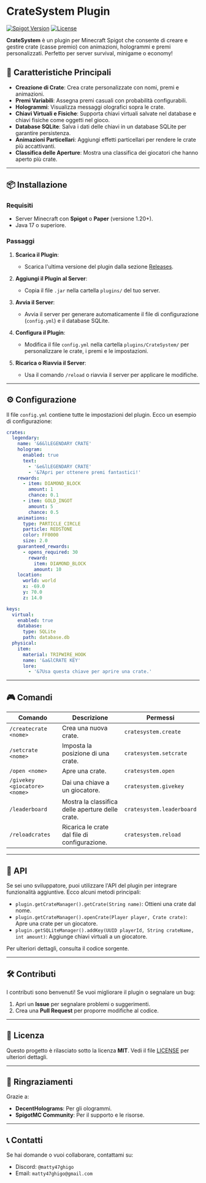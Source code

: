 # CrateSystem Plugin

[![Spigot Version](https://img.shields.io/badge/Spigot-1.20+-brightgreen)](https://www.spigotmc.org/) [![License](https://img.shields.io/badge/license-MIT-blue)](LICENSE)

**CrateSystem** è un plugin per Minecraft Spigot che consente di creare e gestire crate (casse premio) con animazioni, hologrammi e premi personalizzati. Perfetto per server survival, minigame o economy!

## 🌟 Caratteristiche Principali

- **Creazione di Crate**: Crea crate personalizzate con nomi, premi e animazioni.
- **Premi Variabili**: Assegna premi casuali con probabilità configurabili.
- **Hologrammi**: Visualizza messaggi olografici sopra le crate.
- **Chiavi Virtuali e Fisiche**: Supporta chiavi virtuali salvate nel database e chiavi fisiche come oggetti nel gioco.
- **Database SQLite**: Salva i dati delle chiavi in un database SQLite per garantire persistenza.
- **Animazioni Particellari**: Aggiungi effetti particellari per rendere le crate più accattivanti.
- **Classifica delle Aperture**: Mostra una classifica dei giocatori che hanno aperto più crate.

---

## 📦 Installazione

### Requisiti
- Server Minecraft con **Spigot** o **Paper** (versione 1.20+).
- Java 17 o superiore.

### Passaggi
1. **Scarica il Plugin**:
   - Scarica l'ultima versione del plugin dalla sezione [Releases](https://github.com/Matty47ghigo/CreateSystem/releases).

2. **Aggiungi il Plugin al Server**:
   - Copia il file `.jar` nella cartella `plugins/` del tuo server.

3. **Avvia il Server**:
   - Avvia il server per generare automaticamente il file di configurazione (`config.yml`) e il database SQLite.

4. **Configura il Plugin**:
   - Modifica il file `config.yml` nella cartella `plugins/CrateSystem/` per personalizzare le crate, i premi e le impostazioni.

5. **Ricarica o Riavvia il Server**:
   - Usa il comando `/reload` o riavvia il server per applicare le modifiche.

---

## ⚙️ Configurazione

Il file `config.yml` contiene tutte le impostazioni del plugin. Ecco un esempio di configurazione:

```yaml
crates:
  legendary:
    name: '&6&lLEGENDARY CRATE'
    hologram:
      enabled: true
      text:
        - '&e&lLEGENDARY CRATE'
        - '&7Apri per ottenere premi fantastici!'
    rewards:
      - item: DIAMOND_BLOCK
        amount: 1
        chance: 0.1
      - item: GOLD_INGOT
        amount: 5
        chance: 0.5
    animations:
      type: PARTICLE_CIRCLE
      particle: REDSTONE
      color: FF0000
      size: 2.0
    guaranteed_rewards:
      - opens_required: 30
        reward:
          item: DIAMOND_BLOCK
          amount: 10
    location:
      world: world
      x: -69.0
      y: 70.0
      z: 14.0

keys:
  virtual:
    enabled: true
    database:
      type: SQLite
      path: database.db
  physical:
    item:
      material: TRIPWIRE_HOOK
      name: '&a&lCRATE KEY'
      lore:
        - '&7Usa questa chiave per aprire una crate.'
```

---

## 🎮 Comandi

| Comando           | Descrizione                                      | Permessi                  |
|--------------------|--------------------------------------------------|---------------------------|
| `/createcrate <nome>` | Crea una nuova crate.                          | `cratesystem.create`      |
| `/setcrate <nome>`    | Imposta la posizione di una crate.             | `cratesystem.setcrate`    |
| `/open <nome>`        | Apre una crate.                                | `cratesystem.open`        |
| `/givekey <giocatore> <nome>` | Dai una chiave a un giocatore.         | `cratesystem.givekey`     |
| `/leaderboard`        | Mostra la classifica delle aperture delle crate.| `cratesystem.leaderboard`|
| `/reloadcrates`       | Ricarica le crate dal file di configurazione.  | `cratesystem.reload`      |

---

## 📜 API

Se sei uno sviluppatore, puoi utilizzare l'API del plugin per integrare funzionalità aggiuntive. Ecco alcuni metodi principali:

- `plugin.getCrateManager().getCrate(String name)`: Ottieni una crate dal nome.
- `plugin.getCrateManager().openCrate(Player player, Crate crate)`: Apre una crate per un giocatore.
- `plugin.getSQLiteManager().addKey(UUID playerId, String crateName, int amount)`: Aggiunge chiavi virtuali a un giocatore.

Per ulteriori dettagli, consulta il codice sorgente.

---

## 🛠️ Contributi

I contributi sono benvenuti! Se vuoi migliorare il plugin o segnalare un bug:

1. Apri un **Issue** per segnalare problemi o suggerimenti.
2. Crea una **Pull Request** per proporre modifiche al codice.

---

## 📜 Licenza

Questo progetto è rilasciato sotto la licenza **MIT**. Vedi il file [LICENSE](LICENSE) per ulteriori dettagli.

---

## 🙏 Ringraziamenti

Grazie a:
- **DecentHolograms**: Per gli ologrammi.
- **SpigotMC Community**: Per il supporto e le risorse.

---

## 📞 Contatti

Se hai domande o vuoi collaborare, contattami su:
- Discord: `@matty47ghigo`
- Email: `matty47ghigo@gmail.com`
